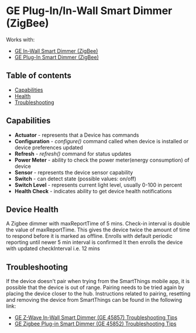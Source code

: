 # GE Plug-In/In-Wall Smart Dimmer (ZigBee)



Works with: 

* [GE In-Wall Smart Dimmer (ZigBee)](https://shop.smartthings.com/#!/products/ge-in-wall-smart-dimmer-switch)
* [GE Plug-In Smart Dimmer (ZigBee)](https://www.smartthings.com/works-with-smartthings/ge/ge-plug-in-smart-dimmer-zigbee)

## Table of contents

* [Capabilities](#capabilities)
* [Health](#device-health)
* [Troubleshooting](#Troubleshooting)

## Capabilities

* **Actuator** - represents that a Device has commands
* **Configuration** - _configure()_ command called when device is installed or device preferences updated
* **Refresh** - _refresh()_ command for status updates
* **Power Meter** - ability to check the power meter(energy consumption) of device
* **Sensor** - represents the device sensor capability
* **Switch** - can detect state (possible values: on/off)
* **Switch Level** - represents current light level, usually 0-100 in percent
* **Health Check** - indicates ability to get device health notifications

## Device Health

A Zigbee dimmer with maxReportTime of 5 mins.
Check-in interval is double the value of maxReportTime.
This gives the device twice the amount of time to respond before it is marked as offline.
Enrolls with default periodic reporting until newer 5 min interval is confirmed
It then enrolls the device with updated checkInterval i.e. 12 mins

## Troubleshooting

If the device doesn't pair when trying from the SmartThings mobile app, it is possible that the device is out of range.
Pairing needs to be tried again by placing the device closer to the hub.
Instructions related to pairing, resetting and removing the device from SmartThings can be found in the following link:
* [GE Z-Wave In-Wall Smart Dimmer (GE 45857) Troubleshooting Tips](https://support.smartthings.com/hc/en-us/articles/204988564-GE-In-Wall-Smart-Dimmer-45857GE-ZigBee-)
* [GE Zigbee Plug-in Smart Dimmer (GE 45852) Troubleshooting Tips](https://support.smartthings.com/hc/en-us/articles/205239280-GE-Plug-In-Smart-Dimmer-45852GE-ZigBee-)
